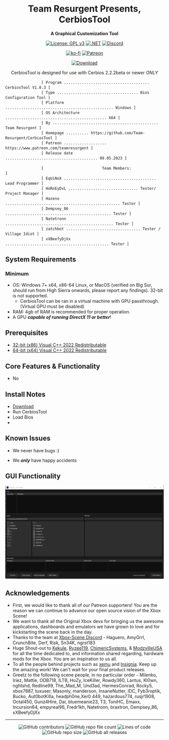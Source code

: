 <div align="center">

# Team Resurgent Presents, CerbiosTool
**A Graphical Customization Tool**

[![License: GPL v3](https://img.shields.io/badge/License-GPLv3-blue.svg)](https://github.com/Team-Resurgent/CerbiosTool/blob/main/LICENSE.md)
[![.NET](https://github.com/Team-Resurgent/CerbiosTool/actions/workflows/dotnet.yml/badge.svg)](https://github.com/Team-Resurgent/CerbiosTool/actions/workflows/dotnet.yml)
[![Discord](https://img.shields.io/badge/chat-on%20discord-7289da.svg?logo=discord)](https://discord.gg/VcdSfajQGK)

[![ko-fi](https://ko-fi.com/img/githubbutton_sm.svg)](https://ko-fi.com/J3J7L5UMN)
[![Patreon](https://img.shields.io/badge/Patreon-F96854?style=for-the-badge&logo=patreon&logoColor=white)](https://www.patreon.com/teamresurgent)


[![Download](https://img.shields.io/badge/download-latest-brightgreen.svg?style=for-the-badge&logo=github)](https://github.com/Team-Resurgent/CerbiosTool/releases/latest)
	
CerbiosTool is designed for use with Cerbios 2.2.2beta or newer *ONLY*

	
</div>

					[ Program ...................................... CerbiosTool V1.0.3 ]
					[ Type .................................... Bios Configuration Tool ]
					[ Platform ................................................ Windows ]
					[ OS Architecture ............................................. X64 ]
					[ By ............................................... Team Resurgent ]
					[ Homepage .......... https://github.com/Team-Resurgent/CerbiosTool ]
					[ Patreon ................... https://www.patreon.com/teamresurgent ]
					[ Release date ......................................... 09.05.2023 ]

					[                          Team Members:                            ]
					[ EqUiNoX ......................................... Lead Programmer ]
					[ HoRnEyDvL ............................... Tester/ Project Manager ]
					[ Hazeno ................................................... Tester ]
					[ Dempsey_86 ............................................... Tester ]
					[ Natetronn ................................................ Tester ] 
					[ zatchbot ................................. Tester / Village Idiot ]
					[ xXBeefyDjXx .............................................. Tester ]				

## System Requirements
### Minimum
* OS: Windows 7+ x64, x86-64 Linux, or MacOS (verified on Big Sur, should run from High Sierra onwards, please report any findings). 32-bit is not supported.
    * CerbiosTool can be ran in a virtual machine with GPU passthrough. (Virtual GPU must be disabled)
* RAM: 4gb of RAM is recommended for proper operation.
* A GPU ***capable of running DirectX 11 or better***!

## Prerequisites

  * [32-bit (x86) Visual C++ 2022 Redistributable](https://aka.ms/vs/17/release/vc_redist.x86.exe)
  * [64-bit (x64) Visual C++ 2022 Redistributable](https://aka.ms/vs/17/release/vc_redist.x64.exe)

## Core Features & Functionality
* No 

## Install Notes
* [Download](https://github.com/Team-Resurgent/CerbiosTool/releases)
* Run CerbiosTool
* Load Bios
*

## Known Issues
* We never have bugs :)

* We ***only*** have happy accidents

## GUI Functionality
<div align="center">

![GUI](https://github.com/Team-Resurgent/Pandora/blob/main/readmeStuff/Gui1.jpg?raw=true)</div>



## Acknowledgements
* First, we would like to thank all of our Patreon supporters! You are the reason we can continue to advance our open source vision of the Xbox Scene!
* We want to thank all the Original Xbox devs for bringing us the awesome applications, dashboards and emulators we have grown to love and for kickstarting the scene back in the day.
* Thanks to the team at [Xbox-Scene Discord](https://discord.gg/VcdSfajQGK) - Haguero, AmyGrrl, CrunchBite, Derf, Risk, Sn34K, ngrst183
* Huge Shout-out to [Kekule](https://github.com/Kekule-OXC), [Ryzee119](https://github.com/Ryzee119), [ChimericSystems](https://chimericsystems.com/), & [ModzvilleUSA](https://modzvilleusa.com/) for all the time dedicated to, and information shared regarding, hardware mods for the Xbox. You are an inspiration to us all.
* To all the people behind projects such as [xemu](https://github.com/mborgerson/xemu) and [Insignia](https://insignia.live/). Keep up the amazing work! We can't wait for your final product releases.
* Greetz to the following scene people, in no particular order - Milenko, Iriez, Mattie, ODB718, ILTB, HoZy, IceKiller, Rowdy360, Lantus, Kl0wn, nghtshd, Redline99, The_Mad_M, Und3ad, HermesConrad, Rocky5, xbox7887, tuxuser, Masonly, manderson, InsaneNutter, IDC, Fyb3roptik, Bucko, Aut0botKilla, headph0ne,Xer0 449, hazardous774, rusjr1908, Octal450, Gunz4Hire, Dai, bluemeanie23, T3, ToniHC, Emaxx, Incursion64, empyreal96, Fredr1kh, Natetronn, braxtron, Dempsey_86, xXBeefyDjXx
<!--* I'm sure there is someone else that belongs here too ;)-->
****

<div align="center">
  
![GitHub contributors](https://img.shields.io/github/contributors/Team-Resurgent/CerbiosTool?style=flat-square)
![GitHub repo file count](https://img.shields.io/github/directory-file-count/Team-Resurgent/CerbiosTool?style=flat-square)
![Lines of code](https://img.shields.io/tokei/lines/github/Team-Resurgent/CerbiosTool?style=flat-square)
![GitHub repo size](https://img.shields.io/github/repo-size/Team-Resurgent/CerbiosTool?style=flat-square)
![GitHub all releases](https://img.shields.io/github/downloads/Team-Resurgent/CerbiosTool/total?style=flat-square)

</div>
